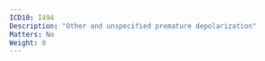 ```yaml
---
ICD10: I494
Description: "Other and unspecified premature depolarization"
Matters: No
Weight: 0
---
```

